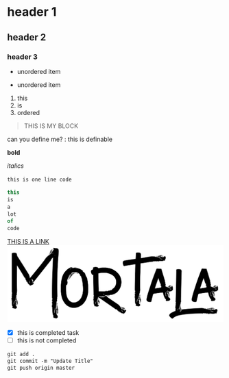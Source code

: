 # header 1
## header 2
### header 3

- unordered item
* unordered item

1. this
2. is
3. ordered

> THIS IS MY BLOCK

can you define me?
: this is definable

**bold**

*italics*

`this is one line code`

```js
this
is
a
lot
of
code
```

[THIS IS A LINK](https://github.com/)
![mortala logo](screens/logo-mortala.png)

- [x] this is completed task
- [ ] this is not completed

```
git add .
git commit -m "Update Title"
git push origin master
```